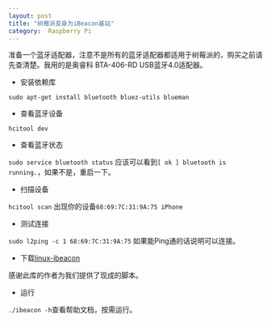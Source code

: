```yaml
---
layout: post
title: "树莓派变身为iBeacon基站"
category:  Raspberry Pi
---
```


准备一个蓝牙适配器，注意不是所有的蓝牙适配器都适用于树莓派的，购买之前请先查清楚。我用的是奥睿科 BTA-406-RD USB蓝牙4.0适配器。

- 安装依赖库

`sudo apt-get install bluetooth bluez-utils blueman`

- 查看蓝牙设备

`hcitool dev`

- 查看蓝牙状态

`sudo service bluetooth status`
应该可以看到`[ ok ] bluetooth is running.`，如果不是，重启一下。

- 扫描设备

`hcitool scan`
出现你的设备`68:69:7C:31:9A:75 iPhone`

- 测试连接

`sudo l2ping -c 1 68:69:7C:31:9A:75`
如果能Ping通的话说明可以连接。

- 下载[linux-ibeacon](https://github.com/dburr/linux-ibeacon)

感谢此库的作者为我们提供了现成的脚本。

- 运行

`./ibeacon -h`查看帮助文档，按需运行。

